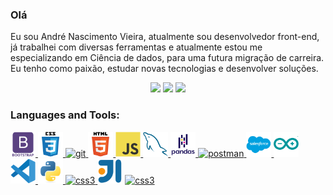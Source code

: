 ### Olá



Eu sou André Nascimento Vieira, atualmente sou desenvolvedor front-end, já trabalhei com diversas ferramentas e atualmente estou me especializando em Ciência de dados, para uma futura migração de carreira. Eu tenho como paixão, estudar novas tecnologias e desenvolver soluções. 

<p align='center'>
<a href="https://www.linkedin.com/in/andrenascimentovieira//"><img height="30" src="https://cdn-icons.flaticon.com/png/128/3938/premium/3938044.png?token=exp=1639423785~hmac=4dc3ab325877562ed7f01c32b3a33ec8"></a>
<a href="https://www.instagram.com/Andre_Skynet/"><img height="30" src="https://cdn-icons-png.flaticon.com/128/174/174855.png"></a>
<a href="mailto: vieira.andre@aol.com"><img height="30" src="https://cdn-icons-png.flaticon.com/128/747/747314.png"></a>
</p>

<h3 align="left">Languages and Tools:</h3>
<p align="left">
    <a href="https://getbootstrap.com" target="_blank" title ="bootstrap"> <img
            src="https://raw.githubusercontent.com/devicons/devicon/master/icons/bootstrap/bootstrap-plain-wordmark.svg"
            alt="bootstrap" width="40" height="40" /> </a>
    <a href="https://www.w3schools.com/css/" target="_blank" title ="CSS">
        <img src="https://raw.githubusercontent.com/devicons/devicon/master/icons/css3/css3-original-wordmark.svg"
            alt="css3" width="40" height="40" /> </a>
    <a href="https://git-scm.com/" target="_blank" title ="git"> <img
            src="https://www.vectorlogo.zone/logos/git-scm/git-scm-icon.svg" alt="git" width="40" height="40" /> </a>
    <a href="https://www.w3.org/html/" target="_blank" title ="html"> <img
            src="https://raw.githubusercontent.com/devicons/devicon/master/icons/html5/html5-original-wordmark.svg"
            alt="html5" width="40" height="40" /> </a>
    <a href="https://developer.mozilla.org/en-US/docs/Web/JavaScript" target="_blank" title ="JavaScript"> <img
            src="https://raw.githubusercontent.com/devicons/devicon/master/icons/javascript/javascript-original.svg"
            alt="javascript" width="40" height="40" /> </a>
    <a href="https://www.w3schools.com/css/" target="_blank" title ="MySql">
        <img src="https://github.com/devicons/devicon/blob/master/icons/mysql/mysql-original.svg"
            alt="css3" width="40" height="40" /> </a>
    <a href="https://www.w3schools.com/css/" target="_blank" title ="Pandas">
        <img src="https://github.com/devicons/devicon/blob/master/icons/pandas/pandas-original-wordmark.svg"
            alt="css3" width="40" height="40" /> </a>
    <a href="https://postman.com" target="_blank" title ="Postman"> <img
            src="https://www.vectorlogo.zone/logos/getpostman/getpostman-icon.svg" alt="postman" width="40"
            height="40" /> </a>
    <a href="https://www.w3schools.com/css/" target="_blank" title ="Salesforce">
        <img src="https://github.com/devicons/devicon/blob/master/icons/salesforce/salesforce-original.svg"
            alt="css3" width="40" height="40" /> </a>
    <a href="https://www.w3schools.com/css/" target="_blank" title ="Arduino">
        <img src="https://github.com/devicons/devicon/blob/master/icons/arduino/arduino-original.svg"  
             alt="css3" width="40" height="40" /> </a>
    <a href="https://www.w3schools.com/css/" target="_blank" title ="Vscode">
        <img src="https://github.com/devicons/devicon/blob/master/icons/vscode/vscode-original.svg"
            alt="css3" width="40" height="40" /> </a>
    <a href="https://www.w3schools.com/css/" target="_blank" title ="Python">
          <img src="https://github.com/devicons/devicon/blob/master/icons/python/python-original.svg"
            alt="css3" width="40" height="40" /> </a>
    <a href="https://www.w3schools.com/css/" target="_blank" title ="Numpy">
        <img src="https://www.vectorlogo.zone/logos/numpy/numpy-icon.svg"
            alt="css3" width="40" height="40" /> </a>
    <a href="https://www.w3schools.com/css/" target="_blank" title ="IntelliJ"> <img
	    src="https://github.com/devicons/devicon/blob/master/icons/intellij/intellij-original.svg" 
	    alt="git" width="40" height="40" /></a>
    <a href="https://www.w3schools.com/css/" target="_blank" title ="Power BI">
        <img src="https://www.vectorlogo.zone/logos/microsoft_powerbi/microsoft_powerbi-ar21.svg"
            alt="css3" width="50" height="50" /> </a>

    
</p>




